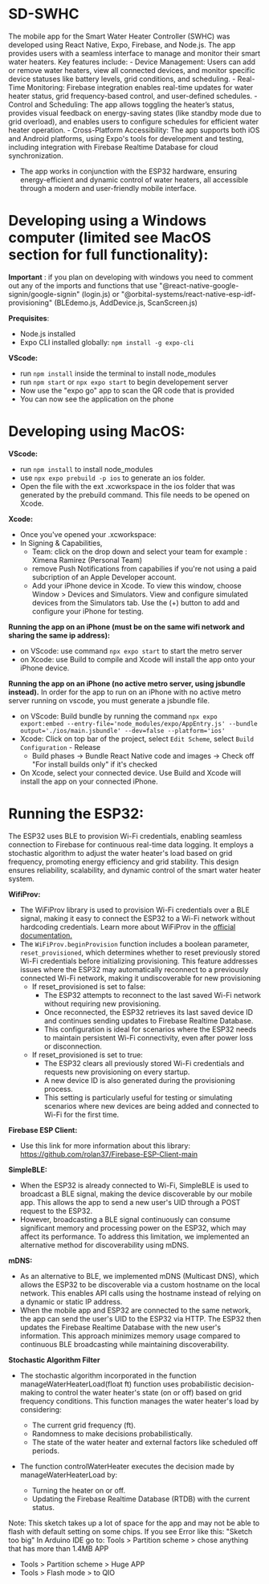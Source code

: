 # SD-SWHC
The mobile app for the Smart Water Heater Controller (SWHC) was developed using React Native, Expo, Firebase, and Node.js. The app provides users with a seamless interface to manage and monitor their smart water heaters. Key features include:
    - Device Management: Users can add or remove water heaters, view all connected devices, and monitor specific device statuses like battery levels, grid conditions, and scheduling.
    - Real-Time Monitoring: Firebase integration enables real-time updates for water heater status, grid frequency-based control, and user-defined schedules.
    - Control and Scheduling: The app allows toggling the heater’s status, provides visual feedback on energy-saving states (like standby mode due to grid overload), and enables users to configure schedules for efficient water heater operation.
    - Cross-Platform Accessibility: The app supports both iOS and Android platforms, using Expo's tools for development and testing, including integration with Firebase Realtime Database for cloud synchronization.
- The app works in conjunction with the ESP32 hardware, ensuring energy-efficient and dynamic control of water heaters, all accessible through a modern and user-friendly mobile interface.

# Developing using a Windows computer (limited see MacOS section for full functionality):

**Important** : if you plan on developing with windows you need to comment out any of the imports and functions that use "@react-native-google-signin/google-signin" (login.js) or "@orbital-systems/react-native-esp-idf-provisioning" (BLEdemo.js, AddDevice.js, ScanScreen.js) 

**Prequisites**:
- Node.js installed
- Expo CLI installed globally: `npm install -g expo-cli`

**VScode:**
- run `npm install` inside the terminal to install node_modules
- run `npm start` or `npx expo start` to begin developement server
- Now use the "expo go" app to scan the QR code that is provided
- You can now see the application on the phone 



# Developing using MacOS:

**VScode:**
- run `npm install` to install node_modules
- use `npx expo prebuild -p ios` to generate an ios folder.
- Open the file with the ext .xcworkspace in the ios folder that was generated by the prebuild command. This file needs to be opened on Xcode.

**Xcode:**
- Once you've opened your .xcworkspace:
- In Signing & Capabilities,
    - Team: click on the drop down and select your team for example : Ximena Ramirez (Personal Team)
    - remove Push Notifications from capabilies if you're not using a paid subcription of an Apple Developer account.
    - Add your iPhone device in Xcode. To view this window, choose Window > Devices and Simulators. View and configure simulated devices from the Simulators tab. Use the (+) button to add and configure your iPhone for testing.
 
**Running the app on an iPhone (must be on the same wifi network and sharing the same ip address):**
- on VScode: use command `npx expo start` to start the metro server
- on Xcode: use Build to compile and Xcode will install the app onto your iPhone device.

**Running the app on an iPhone (no active metro server, using jsbundle instead).**
In order for the app to run on an iPhone with no active metro server running on vscode, you must generate a jsbundle file.
- on VScode: Build bundle by running the command `npx expo export:embed --entry-file='node_modules/expo/AppEntry.js' --bundle output='./ios/main.jsbundle' --dev=false --platform='ios'`
- Xcode: Click on top bar of the project, select `Edit Scheme`, select `Build Configuration` - Release
  -  Build phases -> Bundle React Native code and images -> Check off "For install builds only" if it's checked
- On Xcode, select your connected device. Use Build and Xcode will install the app on your connected iPhone. 

# Running the ESP32:
The ESP32 uses BLE to provision Wi-Fi credentials, enabling seamless connection to Firebase for continuous real-time data logging. It employs a stochastic algorithm to adjust the water heater's load based on grid frequency, promoting energy efficiency and grid stability. This design ensures reliability, scalability, and dynamic control of the smart water heater system.

**WifiProv:**
- The WiFiProv library is used to provision Wi-Fi credentials over a BLE signal, making it easy to connect the ESP32 to a Wi-Fi network without hardcoding credentials. Learn more about WiFiProv in the [official documentation.](https://github.com/espressif/arduino-esp32/tree/master/libraries/WiFiProv/examples/WiFiProv)
- The `WiFiProv.beginProvision` function includes a boolean parameter, `reset_provisioned`, which determines whether to reset previously stored Wi-Fi credentials before initializing provisioning. This feature addresses issues where the ESP32 may automatically reconnect to a previously connected Wi-Fi network, making it undiscoverable for new provisioning
    - If reset_provisioned is set to false:
        - The ESP32 attempts to reconnect to the last saved Wi-Fi network without requiring new provisioning.
        - Once reconnected, the ESP32 retrieves its last saved device ID and continues sending updates to Firebase Realtime Database.
        - This configuration is ideal for scenarios where the ESP32 needs to maintain persistent Wi-Fi connectivity, even after power loss or disconnection.
    - If reset_provisioned is set to true:
        - The ESP32 clears all previously stored Wi-Fi credentials and requests new provisioning on every startup.
        - A new device ID is also generated during the provisioning process.
        - This setting is particularly useful for testing or simulating scenarios where new devices are being added and connected to Wi-Fi for the first time.

**Firebase ESP Client:**
- Use this link for more information about this library: https://github.com/rolan37/Firebase-ESP-Client-main

**SimpleBLE:**
- When the ESP32 is already connected to Wi-Fi, SimpleBLE is used to broadcast a BLE signal, making the device discoverable by our mobile app. This allows the app to send a new user's UID through a POST request to the ESP32.
- However, broadcasting a BLE signal continuously can consume significant memory and processing power on the ESP32, which may affect its performance. To address this limitation, we implemented an alternative method for discoverability using mDNS.

**mDNS:**
- As an alternative to BLE, we implemented mDNS (Multicast DNS), which allows the ESP32 to be discoverable via a custom hostname on the local network. This enables API calls using the hostname instead of relying on a dynamic or static IP address.
- When the mobile app and ESP32 are connected to the same network, the app can send the user's UID to the ESP32 via HTTP. The ESP32 then updates the Firebase Realtime Database with the new user's information. This approach minimizes memory usage compared to continuous BLE broadcasting while maintaining discoverability.
  
**Stochastic Algorithm Filter**
- The stochastic algorithm incorporated in the function manageWaterHeaterLoad(float ft) function uses probabilistic decision-making to control the water heater's state (on or off) based on grid frequency conditions.
    This function manages the water heater's load by considering:
    - The current grid frequency (ft).
    - Randomness to make decisions probabilistically.
    - The state of the water heater and external factors like scheduled off periods.
    
- The function controlWaterHeater executes the decision made by manageWaterHeaterLoad by:
    - Turning the heater on or off.
    - Updating the Firebase Realtime Database (RTDB) with the current status.

Note: This sketch takes up a lot of space for the app and may not be able to flash with default setting on some chips.
  If you see Error like this: "Sketch too big"
  In Arduino IDE go to: Tools > Partition scheme > chose anything that has more than 1.4MB APP
  - Tools > Partition scheme > Huge APP
  - Tools > Flash mode > to QIO
   
     
